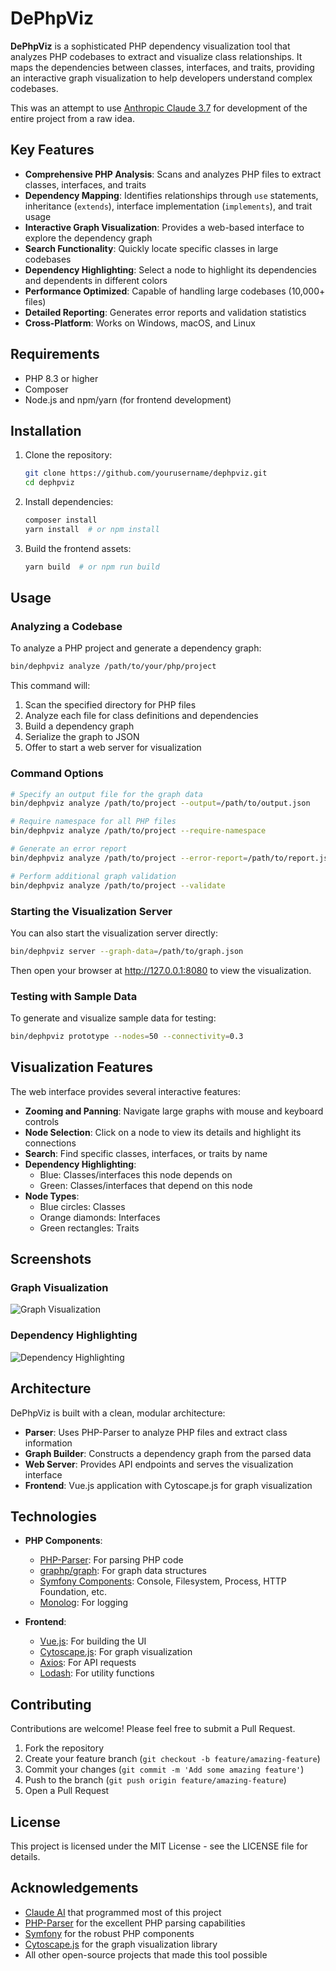 # DePhpViz

**DePhpViz** is a sophisticated PHP dependency visualization tool that analyzes PHP codebases to extract and visualize class relationships. It maps the dependencies between classes, interfaces, and traits, providing an interactive graph visualization to help developers understand complex codebases.

This was an attempt to use [Anthropic Claude 3.7](http://claude.ai/) for development of the entire project from a raw idea.

## Key Features

- **Comprehensive PHP Analysis**: Scans and analyzes PHP files to extract classes, interfaces, and traits
- **Dependency Mapping**: Identifies relationships through `use` statements, inheritance (`extends`), interface implementation (`implements`), and trait usage
- **Interactive Graph Visualization**: Provides a web-based interface to explore the dependency graph
- **Search Functionality**: Quickly locate specific classes in large codebases
- **Dependency Highlighting**: Select a node to highlight its dependencies and dependents in different colors
- **Performance Optimized**: Capable of handling large codebases (10,000+ files)
- **Detailed Reporting**: Generates error reports and validation statistics
- **Cross-Platform**: Works on Windows, macOS, and Linux

## Requirements

- PHP 8.3 or higher
- Composer
- Node.js and npm/yarn (for frontend development)

## Installation

1. Clone the repository:
   ```bash
   git clone https://github.com/yourusername/dephpviz.git
   cd dephpviz
   ```

2. Install dependencies:
   ```bash
   composer install
   yarn install  # or npm install
   ```

3. Build the frontend assets:
   ```bash
   yarn build  # or npm run build
   ```

## Usage

### Analyzing a Codebase

To analyze a PHP project and generate a dependency graph:

```bash
bin/dephpviz analyze /path/to/your/php/project
```

This command will:
1. Scan the specified directory for PHP files
2. Analyze each file for class definitions and dependencies
3. Build a dependency graph
4. Serialize the graph to JSON
5. Offer to start a web server for visualization

### Command Options

```bash
# Specify an output file for the graph data
bin/dephpviz analyze /path/to/project --output=/path/to/output.json

# Require namespace for all PHP files
bin/dephpviz analyze /path/to/project --require-namespace

# Generate an error report
bin/dephpviz analyze /path/to/project --error-report=/path/to/report.json

# Perform additional graph validation
bin/dephpviz analyze /path/to/project --validate
```

### Starting the Visualization Server

You can also start the visualization server directly:

```bash
bin/dephpviz server --graph-data=/path/to/graph.json
```

Then open your browser at http://127.0.0.1:8080 to view the visualization.

### Testing with Sample Data

To generate and visualize sample data for testing:

```bash
bin/dephpviz prototype --nodes=50 --connectivity=0.3
```

## Visualization Features

The web interface provides several interactive features:

- **Zooming and Panning**: Navigate large graphs with mouse and keyboard controls
- **Node Selection**: Click on a node to view its details and highlight its connections
- **Search**: Find specific classes, interfaces, or traits by name
- **Dependency Highlighting**: 
  - Blue: Classes/interfaces this node depends on
  - Green: Classes/interfaces that depend on this node
- **Node Types**:
  - Blue circles: Classes
  - Orange diamonds: Interfaces
  - Green rectangles: Traits

## Screenshots

### Graph Visualization
![Graph Visualization](https://github.com/user-attachments/assets/54c51b2c-4c7e-4af7-850a-c73cc06b49d1)

### Dependency Highlighting
![Dependency Highlighting](https://github.com/user-attachments/assets/22969d22-b377-429a-b190-3d4e6cd75e97)

## Architecture

DePhpViz is built with a clean, modular architecture:

- **Parser**: Uses PHP-Parser to analyze PHP files and extract class information
- **Graph Builder**: Constructs a dependency graph from the parsed data
- **Web Server**: Provides API endpoints and serves the visualization interface
- **Frontend**: Vue.js application with Cytoscape.js for graph visualization

## Technologies

- **PHP Components**:
  - [PHP-Parser](https://github.com/nikic/PHP-Parser): For parsing PHP code
  - [graphp/graph](https://github.com/graphp/graph): For graph data structures
  - [Symfony Components](https://symfony.com/components): Console, Filesystem, Process, HTTP Foundation, etc.
  - [Monolog](https://github.com/Seldaek/monolog): For logging

- **Frontend**:
  - [Vue.js](https://vuejs.org/): For building the UI
  - [Cytoscape.js](https://js.cytoscape.org/): For graph visualization
  - [Axios](https://github.com/axios/axios): For API requests
  - [Lodash](https://lodash.com/): For utility functions

## Contributing

Contributions are welcome! Please feel free to submit a Pull Request.

1. Fork the repository
2. Create your feature branch (`git checkout -b feature/amazing-feature`)
3. Commit your changes (`git commit -m 'Add some amazing feature'`)
4. Push to the branch (`git push origin feature/amazing-feature`)
5. Open a Pull Request

## License

This project is licensed under the MIT License - see the LICENSE file for details.

## Acknowledgements

- [Claude AI](http://claude.ai/) that programmed most of this project
- [PHP-Parser](https://github.com/nikic/PHP-Parser) for the excellent PHP parsing capabilities
- [Symfony](https://symfony.com/) for the robust PHP components
- [Cytoscape.js](https://js.cytoscape.org/) for the graph visualization library
- All other open-source projects that made this tool possible
